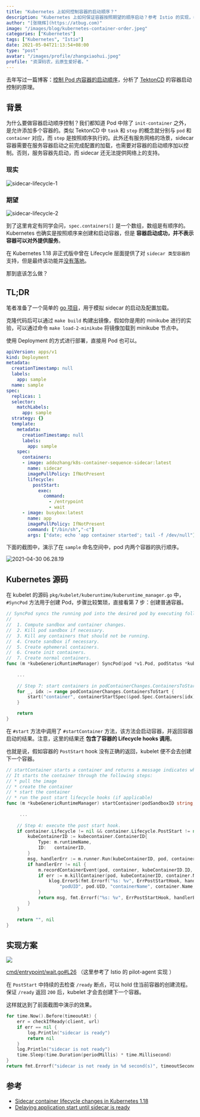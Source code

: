 ```yaml
---
title: "Kubernetes 上如何控制容器的启动顺序？"
description: "Kubernetes 上如何保证容器按照期望的顺序启动？参考 Istio 的实现，模拟容器按指定顺序启动。"
author: "[张晓辉](https://atbug.com)"
image: "/images/blog/kubernetes-container-order.jpeg"
categories: ["Kubernetes"]
tags: ["Kubernetes", "Istio"]
date: 2021-05-04T21:13:54+08:00
type: "post"
avatar: "/images/profile/zhangxiaohui.jpeg"
profile: "资深码农，云原生爱好者。"
---
```


去年写过一篇博客：[控制 Pod 内容器的启动顺序](https://mp.weixin.qq.com/s/5UXhXpwPDBh2xuGKq9Nqig)，分析了 [TektonCD](https://github.com/tektoncd)  的容器启动控制的原理。

## 背景

为什么要做容器启动顺序控制？我们都知道 Pod 中除了 `init-container` 之外，是允许添加多个容器的。类似 TektonCD 中 `task` 和 `step` 的概念就分别与 `pod` 和 `container` 对应，而 `step` 是按照顺序执行的。此外还有服务网格的场景，sidecar 容器需要在服务容器启动之前完成配置的加载，也需要对容器的启动顺序加以控制。否则，服务容器先启动，而 sidecar 还无法提供网络上的支持。

### 现实

![sidecar-lifecycle-1](https://atbug.oss-cn-hangzhou.aliyuncs.com/2021/04/30/sidecarlifecycle1.gif)

### 期望

![sidecar-lifecycle-2](https://atbug.oss-cn-hangzhou.aliyuncs.com/2021/04/30/sidecarlifecycle2.gif)

到了这里肯定有同学会问，`spec.containers[]` 是一个数组，数组是有顺序的。Kubernetes 也确实是按照顺序来创建和启动容器，但是 **容器启动成功，并不表示容器可以对外提供服务**。

在 Kubernetes 1.18 非正式版中曾在 Lifecycle 层面提供了对  `sidecar 类型容器的` 支持，但是最终该功能并[没有落地](https://github.com/kubernetes/enhancements/issues/753#issuecomment-713471597)。

那到底该怎么做？

## TL;DR

笔者准备了一个简单的 [go 项目](https://github.com/addozhang/k8s-container-sequence-sample)，用于模拟 sidecar 的启动及配置加载。

克隆代码后可以通过 `make build` 构建出镜像，假如你是用的 minikube 进行的实验，可以通过命令 `make load-2-minikube` 将镜像加载到 minikube 节点中。

使用 Deployment 的方式进行部署，直接用 Pod 也可以。

```yaml
apiVersion: apps/v1
kind: Deployment
metadata:
  creationTimestamp: null
  labels:
    app: sample
  name: sample
spec:
  replicas: 1
  selector:
    matchLabels:
      app: sample
  strategy: {}
  template:
    metadata:
      creationTimestamp: null
      labels:
        app: sample
    spec:
      containers:
      - image: addozhang/k8s-container-sequence-sidecar:latest
        name: sidecar
        imagePullPolicy: IfNotPresent
        lifecycle:
          postStart:
            exec:
              command:
                - /entrypoint
                - wait
      - image: busybox:latest
        name: app
        imagePullPolicy: IfNotPresent
        command: ["/bin/sh","-c"]
        args: ["date; echo 'app container started'; tail -f /dev/null"]
```

下面的截图中，演示了在 `sample` 命名空间中，pod 内两个容器的执行顺序。

![2021-04-30 06.28.19](https://atbug.oss-cn-hangzhou.aliyuncs.com/2021/04/30/20210430-062819.gif)


## Kubernetes 源码

在 kubelet 的源码 `pkg/kubelet/kuberuntime/kuberuntime_manager.go` 中，`#SyncPod` 方法用于创建 Pod，步骤比较繁琐，直接看第 7 步：创建普通容器。

```go
// SyncPod syncs the running pod into the desired pod by executing following steps:
//
//  1. Compute sandbox and container changes.
//  2. Kill pod sandbox if necessary.
//  3. Kill any containers that should not be running.
//  4. Create sandbox if necessary.
//  5. Create ephemeral containers.
//  6. Create init containers.
//  7. Create normal containers.
func (m *kubeGenericRuntimeManager) SyncPod(pod *v1.Pod, podStatus *kubecontainer.PodStatus, pullSecrets []v1.Secret, backOff *flowcontrol.Backoff) (result kubecontainer.PodSyncResult) {
    
    ...
    
	// Step 7: start containers in podContainerChanges.ContainersToStart.
	for _, idx := range podContainerChanges.ContainersToStart {
		start("container", containerStartSpec(&pod.Spec.Containers[idx]))
	}

	return
}
```

在 `#start` 方法中调用了 `#startContainer` 方法，该方法会启动容器，并返回容器启动的结果。注意，这里的结果还 **包含了容器的 Lifecycle hooks 调用**。 

也就是说，假如容器的 `PostStart` hook 没有正确的返回，kubelet 便不会去创建下一个容器。

```go
// startContainer starts a container and returns a message indicates why it is failed on error.
// It starts the container through the following steps:
// * pull the image
// * create the container
// * start the container
// * run the post start lifecycle hooks (if applicable)
func (m *kubeGenericRuntimeManager) startContainer(podSandboxID string, podSandboxConfig *runtimeapi.PodSandboxConfig, spec *startSpec, pod *v1.Pod, podStatus *kubecontainer.PodStatus, pullSecrets []v1.Secret, podIP string, podIPs []string) (string, error) {
     
     ...
     
	// Step 4: execute the post start hook.
	if container.Lifecycle != nil && container.Lifecycle.PostStart != nil {
		kubeContainerID := kubecontainer.ContainerID{
			Type: m.runtimeName,
			ID:   containerID,
		}
		msg, handlerErr := m.runner.Run(kubeContainerID, pod, container, container.Lifecycle.PostStart)
		if handlerErr != nil {
			m.recordContainerEvent(pod, container, kubeContainerID.ID, v1.EventTypeWarning, events.FailedPostStartHook, msg)
			if err := m.killContainer(pod, kubeContainerID, container.Name, "FailedPostStartHook", reasonFailedPostStartHook, nil); err != nil {
				klog.ErrorS(fmt.Errorf("%s: %v", ErrPostStartHook, handlerErr), "Failed to kill container", "pod", klog.KObj(pod),
					"podUID", pod.UID, "containerName", container.Name, "containerID", kubeContainerID.String())
			}
			return msg, fmt.Errorf("%s: %v", ErrPostStartHook, handlerErr)
		}
	}

	return "", nil
}
```

## 实现方案

![](https://atbug.oss-cn-hangzhou.aliyuncs.com/2021/04/30/16197365667225.jpg)

[cmd/entrypoint/wait.go#L26](https://github.com/addozhang/k8s-container-sequence-sample/blob/main/cmd/entrypoint/wait.go#L26) （这里参考了 Istio 的 pilot-agent 实现 ）

在 `PostStart` 中持续的去检查 `/ready` 断点，可以 hold 住当前容器的创建流程。保证 `/ready` 返回 `200` 后，kubelet 才会去创建下一个容器。

这样就达到了前面截图中演示的效果。

```go
for time.Now().Before(timeoutAt) {
	err = checkIfReady(client, url)
	if err == nil {
		log.Println("sidecar is ready")
		return nil
	}
	log.Println("sidecar is not ready")
	time.Sleep(time.Duration(periodMillis) * time.Millisecond)
}
return fmt.Errorf("sidecar is not ready in %d second(s)", timeoutSeconds)
```

## 参考

* [Sidecar container lifecycle changes in Kubernetes 1.18](https://banzaicloud.com/blog/k8s-sidecars/)
* [Delaying application start until sidecar is ready](https://medium.com/@marko.luksa/delaying-application-start-until-sidecar-is-ready-2ec2d21a7b74)